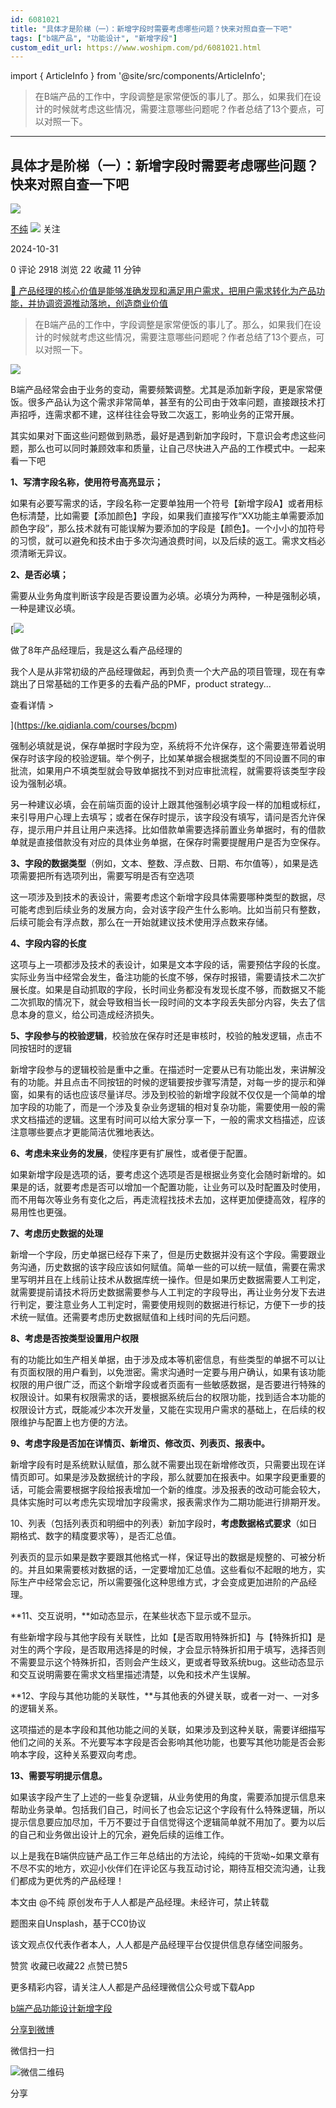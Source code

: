 ```yaml
---
id: 6081021
title: "具体才是阶梯（一）：新增字段时需要考虑哪些问题？快来对照自查一下吧"
tags: ["b端产品", "功能设计", "新增字段"]
custom_edit_url: https://www.woshipm.com/pd/6081021.html
---
```

import { ArticleInfo } from '@site/src/components/ArticleInfo';

<ArticleInfo
    author="不纯"
    authorLink="https://www.woshipm.com/u/1246100"
    published="2024-10-31"
    views={2918}
    comments={0}
    collects={22}
/>

> 在B端产品的工作中，字段调整是家常便饭的事儿了。那么，如果我们在设计的时候就考虑这些情况，需要注意哪些问题呢？作者总结了13个要点，可以对照一下。

---

## 具体才是阶梯（一）：新增字段时需要考虑哪些问题？快来对照自查一下吧

[![](https://static.woshipm.com/WX_U_202103_20210326170421_8808.jpg?imageView2/1/w/72/h/72/q/100)](https://www.woshipm.com/u/1246100)

[不纯](https://www.woshipm.com/u/1246100) ![](https://static.woshipm.com/tag/1101_1@2x.png) 关注

2024-10-31

0 评论 2918 浏览 22 收藏 11 分钟

[🔗 产品经理的核心价值是能够准确发现和满足用户需求，把用户需求转化为产品功能，并协调资源推动落地，创造商业价值](https://ke.qidianla.com/courses/90pm)

> 在B端产品的工作中，字段调整是家常便饭的事儿了。那么，如果我们在设计的时候就考虑这些情况，需要注意哪些问题呢？作者总结了13个要点，可以对照一下。

![](https://image.woshipm.com/2023/04/14/7cb3fbe4-da8e-11ed-a86f-00163e0b5ff3.png)

B端产品经常会由于业务的变动，需要频繁调整。尤其是添加新字段，更是家常便饭。很多产品认为这个需求非常简单，甚至有的公司由于效率问题，直接跟技术打声招呼，连需求都不建，这样往往会导致二次返工，影响业务的正常开展。

其实如果对下面这些问题做到熟悉，最好是遇到新加字段时，下意识会考虑这些问题，那么也可以同时兼顾效率和质量，让自己尽快进入产品的工作模式中。一起来看一下吧

**1、写清字段名称，使用符号高亮显示；**

如果有必要写需求的话，字段名称一定要单独用一个符号【新增字段A】或者用标色标清楚，比如需要【添加颜色】字段，如果我们直接写作“XX功能主单需要添加颜色字段”，那么技术就有可能误解为要添加的字段是【颜色】。一个小小的加符号的习惯，就可以避免和技术由于多次沟通浪费时间，以及后续的返工。需求文档必须清晰无异议。

**2、是否必填；**

需要从业务角度判断该字段是否要设置为必填。必填分为两种，一种是强制必填，一种是建议必填。

[![](https://image.woshipm.com/2023/08/02/bf59b8ba-30e4-11ee-88e7-00163e0b5ff3.png)

做了8年产品经理后，我是这么看产品经理的

我个人是从非常初级的产品经理做起，再到负责一个大产品的项目管理，现在有幸跳出了日常基础的工作更多的去看产品的PMF，product strategy...

查看详情 >

](https://ke.qidianla.com/courses/bcpm)

强制必填就是说，保存单据时字段为空，系统将不允许保存，这个需要连带着说明保存时该字段的校验逻辑。举个例子，比如某单据会根据类型的不同设置不同的审批流，如果用户不填类型就会导致单据找不到对应审批流程，就需要将该类型字段设为强制必填。

另一种建议必填，会在前端页面的设计上跟其他强制必填字段一样的加粗或标红，来引导用户心理上去填写；或者在保存时提示，该字段没有填写，请问是否允许保存，提示用户并且让用户来选择。比如借款单需要选择前置业务单据时，有的借款单就是直接借款没有对应的具体业务单据，在保存时需要提醒用户是否为空保存。

**3、字段的数据类型**（例如，文本、整数、浮点数、日期、布尔值等），如果是选项需要把所有选项列出，需要写明是否有空选项

这一项涉及到技术的表设计，需要考虑这个新增字段具体需要哪种类型的数据，尽可能考虑到后续业务的发展方向，会对该字段产生什么影响。比如当前只有整数，后续可能会有浮点数，那么在一开始就建议技术使用浮点数来存储。

**4、字段内容的长度**

这项与上一项都涉及技术的表设计，如果是文本字段的话，需要预估字段的长度。实际业务当中经常会发生，备注功能的长度不够，保存时报错，需要请技术二次扩展长度。如果是自动抓取的字段，长时间业务都没有发现长度不够，而数据又不能二次抓取的情况下，就会导致相当长一段时间的文本字段丢失部分内容，失去了信息本身的意义，给公司造成经济损失。

**5、字段参与的校验逻辑**，校验放在保存时还是审核时，校验的触发逻辑，点击不同按钮时的逻辑

新增字段参与的逻辑校验是重中之重。在描述时一定要从已有功能出发，来讲解没有的功能。并且点击不同按钮的时候的逻辑要按步骤写清楚，对每一步的提示和弹窗，如果有的话也应该尽量详尽。涉及到校验的新增字段就不仅仅是一个简单的增加字段的功能了，而是一个涉及复杂业务逻辑的相对复杂功能，需要使用一般的需求文档描述的逻辑。这里有时间可以给大家分享一下，一般的需求文档描述，应该注意哪些要点才更能简洁优雅地表达。

**6、考虑未来业务的发展**，使程序更有扩展性，或者便于配置。

如果新增字段是选项的话，要考虑这个选项是否是根据业务变化会随时新增的。如果是的话，就要考虑是否可以增加一个配置功能，让业务可以及时配置及时使用，而不用每次等业务有变化之后，再走流程找技术去加，这样更加便捷高效，程序的易用性也更强。

**7、考虑历史数据的处理**

新增一个字段，历史单据已经存下来了，但是历史数据并没有这个字段。需要跟业务沟通，历史数据的该字段应该如何赋值。简单一些的可以统一赋值，需要在需求里写明并且在上线前让技术从数据库统一操作。但是如果历史数据需要人工判定，就需要提前请技术将历史数据需要参与人工判定的字段导出，再让业务分发下去进行判定，要注意业务人工判定时，需要使用规则的数据进行标记，方便下一步的技术统一赋值。还需要考虑历史数据赋值和上线时间的先后问题。

**8、考虑是否按类型设置用户权限**

有的功能比如生产相关单据，由于涉及成本等机密信息，有些类型的单据不可以让有页面权限的用户看到，以免泄密。需求沟通时一定要与用户确认，如果有该功能权限的用户很广泛，而这个新增字段或者页面有一些敏感数据，是否要进行特殊的权限设计。如果有权限需求的话，要根据系统后台的权限功能，找到适合本功能的权限设计方式，既能减少本次开发量，又能在实现用户需求的基础上，在后续的权限维护与配置上也方便的方法。

**9、考虑字段是否加在详情页、新增页、修改页、列表页、报表中。**

新增字段有时是系统默认赋值，那么就不需要出现在新增修改页，只需要出现在详情页即可。如果是涉及数据统计的字段，那么就要加在报表中。如果字段更重要的话，可能会需要根据字段给报表增加一个新的维度。涉及报表的改动可能会较大，具体实施时可以考虑先实现增加字段需求，报表需求作为二期功能进行排期开发。

10、列表（包括列表页和明细中的列表）新加字段时，**考虑数据格式要求**（如日期格式、数字的精度要求等），是否汇总值。

列表页的显示如果是数字要跟其他格式一样，保证导出的数据是规整的、可被分析的。并且如果需要核对数据的话，一定要增加汇总值。这些看似不起眼的地方，实际生产中经常会忘记，所以需要强化这种思维方式，才会变成更加进阶的产品经理。

**11、交互说明，**如动态显示，在某些状态下显示或不显示。

有些新增字段与其他字段有关联性，比如【是否取用特殊折扣】与【特殊折扣】是对生的两个字段，是否取用选择是的时候，才会显示特殊折扣用于填写，选择否则不需要显示这个特殊折扣，否则会产生歧义，更或者导致系统bug。这些动态显示和交互说明需要在需求文档里描述清楚，以免和技术产生误解。

**12、字段与其他功能的关联性，**与其他表的外键关联，或者一对一、一对多的逻辑关系。

这项描述的是本字段和其他功能之间的关联，如果涉及到这种关联，需要详细描写他们之间的关系。不光要写本字段是否会影响其他功能，也要写其他功能是否会影响本字段，这种关系要双向考虑。

**13、需要写明提示信息。**

如果该字段产生了上述的一些复杂逻辑，从业务使用的角度，需要添加提示信息来帮助业务录单。包括我们自己，时间长了也会忘记这个字段有什么特殊逻辑，所以提示信息要应加尽加，千万不要过于自信觉得这个逻辑简单就不用加了。要为以后的自己和业务做出设计上的冗余，避免后续的运维工作。

以上是我在B端供应链产品工作三年总结出的方法论，纯纯的干货呦~如果文章有不尽不实的地方，欢迎小伙伴们在评论区与我互动讨论，期待互相交流沟通，让我们都成为更优秀的产品经理！

本文由 @不纯 原创发布于人人都是产品经理。未经许可，禁止转载

题图来自Unsplash，基于CC0协议

该文观点仅代表作者本人，人人都是产品经理平台仅提供信息存储空间服务。

赞赏 收藏已收藏22 点赞已赞5

更多精彩内容，请关注人人都是产品经理微信公众号或下载App

[b端产品](https://www.woshipm.com/tag/b%e7%ab%af%e4%ba%a7%e5%93%81)[功能设计](https://www.woshipm.com/tag/%e5%8a%9f%e8%83%bd%e8%ae%be%e8%ae%a1)[新增字段](https://www.woshipm.com/tag/%e6%96%b0%e5%a2%9e%e5%ad%97%e6%ae%b5)

[分享到微博](https://service.weibo.com/share/share.php?appkey=2775287854&title=具体才是阶梯（一）：新增字段时需要考虑哪些问题？快来对照自查一下吧&url=https://www.woshipm.com/pd/6081021.html&pic=https://image.woshipm.com/2023/04/14/7cb3fbe4-da8e-11ed-a86f-00163e0b5ff3.png)

微信扫一扫

![微信二维码](https://api.pwmqr.com/qrcode/create/?url=https://www.woshipm.com/pd/6081021.html)

分享